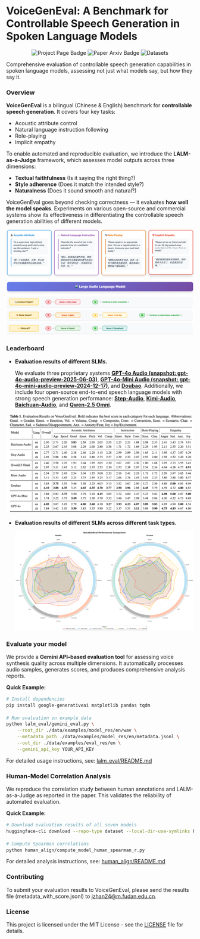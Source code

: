 # VoiceGenEval: A Benchmark for Controllable Speech Generation in Spoken Language Models

<div align="center">  
  <a href="https://junzhan2000.github.io/VoiceGenEval.github.io/" style="text-decoration:none;">
    <img src="https://img.shields.io/badge/Project-Page-Green" alt="Project Page Badge">
  </a>
  <a href="https://arxiv.org/abs/2501.00000" style="text-decoration:none;">
    <img src="https://img.shields.io/badge/Paper-Arxiv-red" alt="Paper Arxiv Badge">
  </a> 
  <a href="https://huggingface.co/datasets/zhanjun/VoiceGenEval" style="text-decoration:none;">
    <img src="https://img.shields.io/badge/Datasets-HuggingFace-yellow" alt="Datasets">
  </a>
</div>


Comprehensive evaluation of controllable speech generation capabilities in spoken language models, assessing not just what models say, but how they say it.

### Overview

**VoiceGenEval** is a bilingual (Chinese & English) benchmark for **controllable speech generation**. It covers four key tasks:

- Acoustic attribute control
- Natural language instruction following
- Role-playing
- Implicit empathy

To enable automated and reproducible evaluation, we introduce the **LALM-as-a-Judge** framework, which assesses model outputs across three dimensions:

- **Textual faithfulness** (Is it saying the right thing?)
- **Style adherence** (Does it match the intended style?)
- **Naturalness** (Does it sound smooth and natural?)

VoiceGenEval goes beyond checking correctness — it evaluates **how well the model speaks**. Experiments on various open-source and commercial systems show its effectiveness in differentiating the controllable speech generation abilities of different models.

![](data/images/main-picture.png)

### Leaderboard

- **Evaluation results of different SLMs.**

  We evaluate three proprietary systems [**GPT-4o Audio (snapshot: gpt-4o-audio-preview-2025-06-03)**](https://platform.openai.com/docs/models/gpt-4oaudio-preview), [**GPT-4o-Mini Audio (snapshot: gpt-4o-mini-audio-preview-2024-12-17)**](https://platform.openai.com/docs/models/gpt-4o-mini), and [**Doubao**](https://www.volcengine.com/docs/6561/1594356). Additionally, we include four open-source end-to-end speech language models with strong speech generation performance: [**Step-Audio**](https://github.com/stepfun-ai/Step-Audio), [**Kimi-Audio**](https://github.com/MoonshotAI/Kimi-Audio), [**Baichuan-Audio**](https://github.com/baichuan-inc/Baichuan-Audio), and [**Qwen-2.5 Omni**](https://github.com/QwenLM/Qwen2.5-Omni).

![](data/images/leaderboard.png)

- **Evaluation results of different SLMs across different task types.**

  ![](data/images/voicegeneval_combined.png)



### Evaluate your model

We provide a **Gemini API–based evaluation tool** for assessing voice synthesis quality across multiple dimensions. It automatically processes audio samples, generates scores, and produces comprehensive analysis reports.

**Quick Example:**

```bash
# Install dependencies
pip install google-generativeai matplotlib pandas tqdm

# Run evaluation on example data
python lalm_eval/gemini_eval.py \
    --root_dir ./data/examples/model_res/en/wav \
    --metadata_path ./data/examples/model_res/en/metadata.jsonl \
    --out_dir ./data/examples/eval_res/en \
    --gemini_api_key YOUR_API_KEY
```

For detailed usage instructions, see: [lalm_eval/README.md](https://poe.com/chat/lalm_eval/README.md)

### Human-Model Correlation Analysis

We reproduce the correlation study between human annotations and LALM-as-a-Judge as reported in the paper. This validates the reliability of automated evaluation.

**Quick Example:**

```bash
# Download evaluation results of all seven models
huggingface-cli download --repo-type dataset --local-dir-use-symlinks False zhanjun/VoiceGenEval-eval-results --local-dir VoiceGenEval-eval-results

# Compute Spearman correlations
python human_align/compute_model_human_spearman_r.py
```

For detailed analysis instructions, see: [human_align/README.md](https://poe.com/chat/human_align/README.md)

### Contributing

To submit your evaluation results to VoiceGenEval, please send the results file (metadata_with_score.jsonl) to [jzhan24@m.fudan.edu.cn](mailto:jzhan24@m.fudan.edu.cn).

### License

This project is licensed under the MIT License - see the [LICENSE](https://poe.com/chat/LICENSE) file for details.